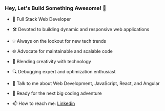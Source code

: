  ### Hey, Let's Build Something Awesome! 👋

- 💪 Full Stack Web Developer
- 🛠️ Devoted to building dynamic and responsive web applications
- 💡 Always on the lookout for new tech trends
- 🌐 Advocate for maintainable and scalable code
- 🎨 Blending creativity with technology
- 🔍 Debugging expert and optimization enthusiast
- 💬 Talk to me about Web Development, JavaScript, React, and Angular
- 🚀 Ready for the next big coding adventure

- 📫 How to reach me: [Linkedin](https://www.linkedin.com/in/divya-gupta-3a505617a)
